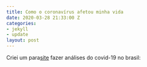 ```yaml
---
title: Como o coronavírus afetou minha vida
date: 2020-03-28 21:33:00 Z
categories:
- jekyll
- update
layout: post
---
```


Criei um para[site](https://remediosdemaispodcast.com.br/Home/Covid19) fazer análises do covid-19 no brasil: